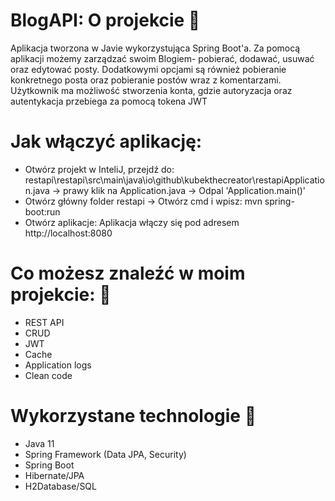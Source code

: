 # BlogAPI: O projekcie 📕


Aplikacja tworzona w Javie wykorzystująca Spring Boot'a. Za pomocą aplikacji możemy zarządzać swoim Blogiem- pobierać, dodawać, usuwać oraz edytować posty. 
Dodatkowymi opcjami są również pobieranie konkretnego posta oraz pobieranie postów wraz z komentarzami.  
Użytkownik ma możliwość stworzenia konta, gdzie autoryzacja oraz autentykacja przebiega za pomocą tokena JWT

# Jak włączyć aplikację:
- Otwórz projekt w InteliJ, przejdź do: restapi\restapi\src\main\java\io\github\kubekthecreator\restapiApplication.java -> prawy klik na Application.java -> Odpal 'Application.main()'
- Otwórz główny folder restapi -> Otwórz cmd i wpisz: mvn spring-boot:run
- Otwórz aplikacje:
Aplikacja włączy się pod adresem http://localhost:8080

# Co możesz znaleźć w moim projekcie: 🎉
- REST API
- CRUD
- JWT
- Cache
- Application logs
- Clean code

# Wykorzystane technologie 🔧
- Java 11
- Spring Framework (Data JPA, Security)
- Spring Boot
- Hibernate/JPA
- H2Database/SQL
